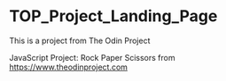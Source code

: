 # TOP_Project_Landing_Page

This is a project from The Odin Project

JavaScript Project: Rock Paper Scissors from https://www.theodinproject.com
